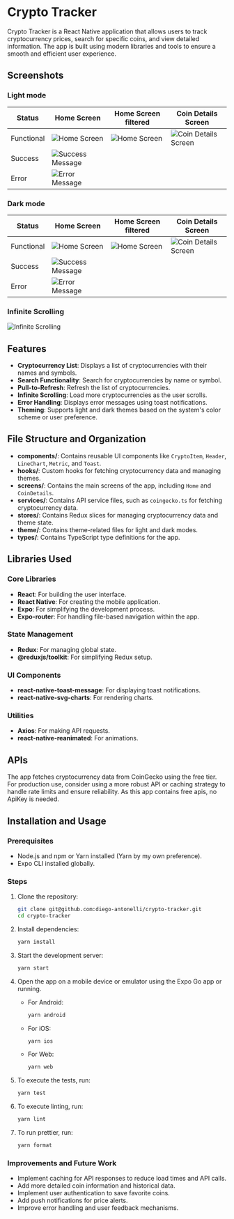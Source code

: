 # Crypto Tracker

Crypto Tracker is a React Native application that allows users to track cryptocurrency prices, search for specific coins, and view detailed information. The app is built using modern libraries and tools to ensure a smooth and efficient user experience.

## Screenshots

### Light mode

| Status     | Home Screen                                                | Home Screen filtered                                         | Coin Details Screen                                            |
|------------|------------------------------------------------------------|--------------------------------------------------------------|----------------------------------------------------------------|
| Functional | ![Home Screen](./assets/screenshots/home-light.png)        | ![Home Screen](./assets/screenshots/home-filtered-light.png) | ![Coin Details Screen](./assets/screenshots/details-light.png) |
| Success    | ![Success Message](./assets/screenshots/success-light.png) |                                                              |                                                                |
| Error      | ![Error Message](./assets/screenshots/error-light.png)     |                                                              |                                                                |

### Dark mode

| Status     | Home Screen                                               | Home Screen filtered                                        | Coin Details Screen                                           |
|------------|-----------------------------------------------------------|-------------------------------------------------------------|---------------------------------------------------------------|
| Functional | ![Home Screen](./assets/screenshots/home-dark.png)        | ![Home Screen](./assets/screenshots/home-filtered-dark.png) | ![Coin Details Screen](./assets/screenshots/details-dark.png) |
| Success    | ![Success Message](./assets/screenshots/success-dark.png) |                                                             |                                                               |
| Error      | ![Error Message](./assets/screenshots/error-dark.png)     |                                                             |                                                               |

### Infinite Scrolling
![Infinite Scrolling](./assets/screenshots/infinite-scrolling.gif)

## Features

- **Cryptocurrency List**: Displays a list of cryptocurrencies with their names and symbols.
- **Search Functionality**: Search for cryptocurrencies by name or symbol.
- **Pull-to-Refresh**: Refresh the list of cryptocurrencies.
- **Infinite Scrolling**: Load more cryptocurrencies as the user scrolls.
- **Error Handling**: Displays error messages using toast notifications.
- **Theming**: Supports light and dark themes based on the system's color scheme or user preference.

## File Structure and Organization

- **components/**: Contains reusable UI components like `CryptoItem`, `Header`, `LineChart`, `Metric`, and `Toast`.
- **hooks/**: Custom hooks for fetching cryptocurrency data and managing themes.
- **screens/**: Contains the main screens of the app, including `Home` and `CoinDetails`.
- **services/**: Contains API service files, such as `coingecko.ts` for fetching cryptocurrency data.
- **stores/**: Contains Redux slices for managing cryptocurrency data and theme state.
- **theme/**: Contains theme-related files for light and dark modes.
- **types/**: Contains TypeScript type definitions for the app.

## Libraries Used

### Core Libraries

- **React**: For building the user interface.
- **React Native**: For creating the mobile application.
- **Expo**: For simplifying the development process.
- **Expo-router**: For handling file-based navigation within the app.

### State Management

- **Redux**: For managing global state.
- **@reduxjs/toolkit**: For simplifying Redux setup.

### UI Components

- **react-native-toast-message**: For displaying toast notifications.
- **react-native-svg-charts**: For rendering charts.

### Utilities

- **Axios**: For making API requests.
- **react-native-reanimated**: For animations.

## APIs

The app fetches cryptocurrency data from CoinGecko using the free tier. For production use, consider using a more robust API or caching strategy to handle rate limits and ensure reliability. As this app contains free apis, no ApiKey is needed.

## Installation and Usage

### Prerequisites

- Node.js and npm or Yarn installed (Yarn by my own preference).
- Expo CLI installed globally.

### Steps

1. Clone the repository:
   ```bash
   git clone git@github.com:diego-antonelli/crypto-tracker.git
   cd crypto-tracker
   ```
2. Install dependencies:
   ```bash
   yarn install
   ```
3. Start the development server:
   ```bash
   yarn start
   ```
4. Open the app on a mobile device or emulator using the Expo Go app or running.
   - For Android:
      ```bash
      yarn android
      ```
   - For iOS:
      ```bash
      yarn ios
      ```
   - For Web:
      ```bash
      yarn web
      ```

5. To execute the tests, run:
   ```bash
   yarn test
   ```
6. To execute linting, run:
   ```bash
   yarn lint
   ```
7. To run prettier, run:
   ```bash
   yarn format
   ```

### Improvements and Future Work

- Implement caching for API responses to reduce load times and API calls.
- Add more detailed coin information and historical data.
- Implement user authentication to save favorite coins.
- Add push notifications for price alerts.
- Improve error handling and user feedback mechanisms.
